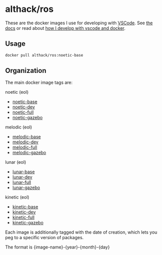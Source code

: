 # althack/ros

These are the docker images I use for developing with [VSCode](https://code.visualstudio.com/).
See [the docs](https://athackst.github.io/dockerfiles) or read about  [how I develop with vscode and docker](https://www.allisonthackston.com/articles/docker_development.html).

## Usage

```bash
docker pull althack/ros:noetic-base
```

## Organization

The main docker image tags are:


noetic (eol)
  
* [noetic-base](https://github.com/athackst/dockerfiles/blob/main/ros/noetic.Dockerfile)
* [noetic-dev](https://github.com/athackst/dockerfiles/blob/main/ros/noetic.Dockerfile)
* [noetic-full](https://github.com/athackst/dockerfiles/blob/main/ros/noetic.Dockerfile)
* [noetic-gazebo](https://github.com/athackst/dockerfiles/blob/main/ros/noetic.Dockerfile)

melodic (eol)
  
* [melodic-base](https://github.com/athackst/dockerfiles/blob/main/ros/melodic.Dockerfile)
* [melodic-dev](https://github.com/athackst/dockerfiles/blob/main/ros/melodic.Dockerfile)
* [melodic-full](https://github.com/athackst/dockerfiles/blob/main/ros/melodic.Dockerfile)
* [melodic-gazebo](https://github.com/athackst/dockerfiles/blob/main/ros/melodic.Dockerfile)

lunar (eol)
  
* [lunar-base](https://github.com/athackst/dockerfiles/blob/main/ros/lunar.Dockerfile)
* [lunar-dev](https://github.com/athackst/dockerfiles/blob/main/ros/lunar.Dockerfile)
* [lunar-full](https://github.com/athackst/dockerfiles/blob/main/ros/lunar.Dockerfile)
* [lunar-gazebo](https://github.com/athackst/dockerfiles/blob/main/ros/lunar.Dockerfile)

kinetic (eol)
  
* [kinetic-base](https://github.com/athackst/dockerfiles/blob/main/ros/kinetic.Dockerfile)
* [kinetic-dev](https://github.com/athackst/dockerfiles/blob/main/ros/kinetic.Dockerfile)
* [kinetic-full](https://github.com/athackst/dockerfiles/blob/main/ros/kinetic.Dockerfile)
* [kinetic-gazebo](https://github.com/athackst/dockerfiles/blob/main/ros/kinetic.Dockerfile)


Each image is additionally tagged with the date of creation, which lets you peg to a specific version of packages.

The format is {image-name}-{year}-{month}-{day}